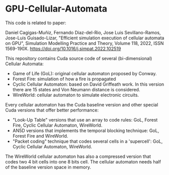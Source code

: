 # GPU-Cellular-Automata

This code is related to paper:

Daniel Cagigas-Muñiz, Fernando Diaz-del-Rio, Jose Luis Sevillano-Ramos, Jose-Luis Guisado-Lizar, "Efficient simulation execution of cellular automata on GPU", Simulation Modelling Practice and Theory, Volume 118, 2022, ISSN 1569-190X. https://doi.org/10.1016/j.simpat.2022.102519 

This repository contains Cuda source code of several (bi-dimensional) Cellular Automata:

- Game of Life (GoL): original cellular automaton proposed by Conway.
- Forest Fire: simulation of how a fire is propagated
- Cyclic Cellular Automaton: based on David Griffeath work. In this version there are 15 states and Von Neumann distance is considered.
- WireWorld: cellular automaton to simulate electronic circuits.

Every cellular automaton has the Cuda baseline version and other special Cuda versions that offer better performance: 
- "Look-Up Table" versions that use an array to code rules: GoL, Forest Fire, Cyclic  Cellular Automaton, WireWorld.
- AN5D versions that implements the temporal blocking technique: GoL, Forest Fire and WireWorld. 
- "Packet coding" technique that codes several cells in a 'supercell': GoL, Cyclic Cellular Automaton, WireWorld.

The WireWorld cellular automaton has also a compressed version that codes two 4 bit cells into one 8 bits cell. The cellular automaton needs half of the baseline version space in memory. 
